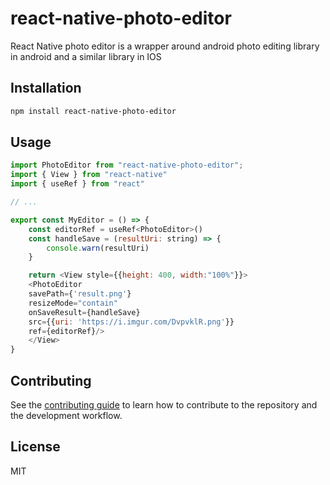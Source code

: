 # react-native-photo-editor

React Native photo editor is a wrapper around android photo editing library in android and a similar library in IOS

## Installation

```sh
npm install react-native-photo-editor
```

## Usage

```js
import PhotoEditor from "react-native-photo-editor";
import { View } from "react-native"
import { useRef } from "react"

// ...

export const MyEditor = () => {
    const editorRef = useRef<PhotoEditor>()
    const handleSave = (resultUri: string) => {
        console.warn(resultUri)
    }

    return <View style={{height: 400, width:"100%"}}>
    <PhotoEditor 
    savePath={'result.png'} 
    resizeMode="contain" 
    onSaveResult={handleSave}
    src={{uri: 'https://i.imgur.com/DvpvklR.png'}} 
    ref={editorRef}/>
    </View>
}
```

## Contributing

See the [contributing guide](CONTRIBUTING.md) to learn how to contribute to the repository and the development workflow.

## License

MIT
